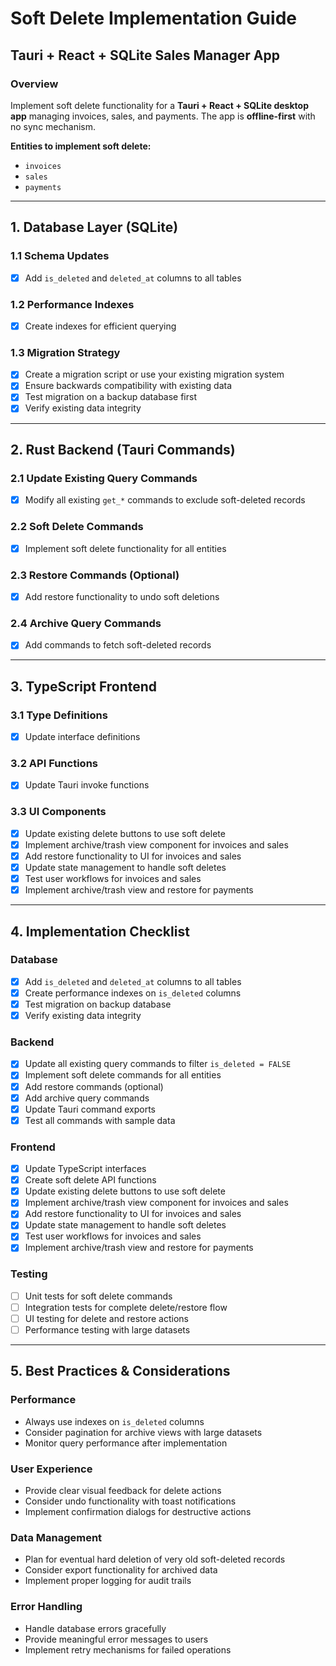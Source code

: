 # Soft Delete Implementation Guide
## Tauri + React + SQLite Sales Manager App

### Overview
Implement soft delete functionality for a **Tauri + React + SQLite desktop app** managing invoices, sales, and payments. The app is **offline-first** with no sync mechanism.

**Entities to implement soft delete:**
- `invoices`
- `sales` 
- `payments`

---

## 1. Database Layer (SQLite)

### 1.1 Schema Updates
- [x] Add `is_deleted` and `deleted_at` columns to all tables

### 1.2 Performance Indexes
- [x] Create indexes for efficient querying

### 1.3 Migration Strategy
- [x] Create a migration script or use your existing migration system
- [x] Ensure backwards compatibility with existing data
- [x] Test migration on a backup database first
- [x] Verify existing data integrity

---

## 2. Rust Backend (Tauri Commands)

### 2.1 Update Existing Query Commands
- [x] Modify all existing `get_*` commands to exclude soft-deleted records

### 2.2 Soft Delete Commands
- [x] Implement soft delete functionality for all entities

### 2.3 Restore Commands (Optional)
- [x] Add restore functionality to undo soft deletions

### 2.4 Archive Query Commands
- [x] Add commands to fetch soft-deleted records

---

## 3. TypeScript Frontend

### 3.1 Type Definitions
- [x] Update interface definitions

### 3.2 API Functions
- [x] Update Tauri invoke functions

### 3.3 UI Components
- [x] Update existing delete buttons to use soft delete
- [x] Implement archive/trash view component for invoices and sales
- [x] Add restore functionality to UI for invoices and sales
- [x] Update state management to handle soft deletes
- [x] Test user workflows for invoices and sales
- [x] Implement archive/trash view and restore for payments

---

## 4. Implementation Checklist

### Database
- [x] Add `is_deleted` and `deleted_at` columns to all tables
- [x] Create performance indexes on `is_deleted` columns
- [x] Test migration on backup database
- [x] Verify existing data integrity

### Backend
- [x] Update all existing query commands to filter `is_deleted = FALSE`
- [x] Implement soft delete commands for all entities
- [x] Add restore commands (optional)
- [x] Add archive query commands
- [x] Update Tauri command exports
- [x] Test all commands with sample data

### Frontend
- [x] Update TypeScript interfaces
- [x] Create soft delete API functions
- [x] Update existing delete buttons to use soft delete
- [x] Implement archive/trash view component for invoices and sales
- [x] Add restore functionality to UI for invoices and sales
- [x] Update state management to handle soft deletes
- [x] Test user workflows for invoices and sales
- [x] Implement archive/trash view and restore for payments

### Testing
- [ ] Unit tests for soft delete commands
- [ ] Integration tests for complete delete/restore flow
- [ ] UI testing for delete and restore actions
- [ ] Performance testing with large datasets

---

## 5. Best Practices & Considerations

### Performance
- Always use indexes on `is_deleted` columns
- Consider pagination for archive views with large datasets
- Monitor query performance after implementation

### User Experience
- Provide clear visual feedback for delete actions
- Consider undo functionality with toast notifications
- Implement confirmation dialogs for destructive actions

### Data Management
- Plan for eventual hard deletion of very old soft-deleted records
- Consider export functionality for archived data
- Implement proper logging for audit trails

### Error Handling
- Handle database errors gracefully
- Provide meaningful error messages to users
- Implement retry mechanisms for failed operations